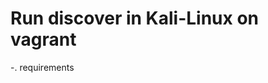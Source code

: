Run discover in Kali-Linux on vagrant
=====================================

-. requirements
```

```
